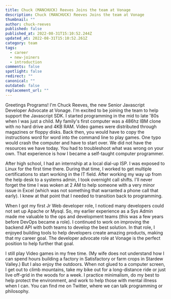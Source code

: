 ```yaml
---
title: Chuck (MANCHUCK) Reeves Joins the team at Vonage
description: Chuck (MANCHUCK) Reeves Joins the team at Vonage
thumbnail: ""
author: chuck-reeves
published: false
published_at: 2022-08-31T15:10:52.244Z
updated_at: 2022-08-31T15:10:52.261Z
category: team
tags:
  - career
  - new-joiners
  - introduction
comments: false
spotlight: false
redirect: ""
canonical: ""
outdated: false
replacement_url: ""
---
```

Greetings Programs! I'm Chuck Reeves, the new Senior Javascript Developer Advocate at Vonage. I'm excited to be joining the team to help support the Javascript SDK. I started programming in the mid to late '80s when I was just a child. My family's first computer was a 486hz IBM clone with no hard drive and 4KB RAM. Video games were distributed through magazines or floppy disks. Back then, you would have to copy the instructions word for word into the command line to play games. One typo would crash the computer and have to start over. We did not have the resources we have today. You had to troubleshoot what was wrong on your own. That experience is how I became a self-taught computer programmer. 

After high school, I had an internship at a local dial-up ISP. I was exposed to Linux for the first time there. During that time, I worked to get multiple certifications to start working in the IT field. After working my way up from the help desk to a systems admin, I took overnight call shifts. I'll never forget the time I was woken at 2 AM to help someone with a very minor issue in Excel (which was not something that warranted a phone call that early). I knew at that point that I needed to transition back to programming. 

When I got my first Jr Web developer role, I noticed many developers could not set up Apache or Mysql. So, my earlier experience as a Sys Admin made me valuable to the ops and development teams (this was a few years before DevOps became a role). I continued to work on improving the backend API with both teams to develop the best solution. In that role, I enjoyed building tools to help developers create amazing products, making that my career goal. The developer advocate role at Vonage is the perfect position to help further that goal.

I still play Video games in my free time. (My wife does not understand how I can spend hours building a factory in Satisfactory or farm crops in Stardew Valley.) But I also enjoy the outdoors. When not glued to a computer screen, I get out to climb mountains, take my bike out for a long-distance ride or just live off-grid in the woods for a week. I practice minimalism, do my best to help protect the environment, and work to help those with mental illness when I can. You can find me on Twitter, where we can talk programming or philosophy.
